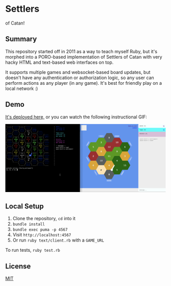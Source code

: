 # Settlers

of Catan!

## Summary

This repository started off in 2011 as a way to teach myself Ruby, but it's morphed into a PORO-based implementation of Settlers of Catan with very hacky HTML and text-based web interfaces on top.

It supports multiple games and websocket-based board updates, but doesn't have any authentication or authorization logic, so any user can perform actions as any player (in any game). It's best for friendly play on a local network :)

## Demo

[It's deployed here,](https://ruby-settlers.herokuapp.com) or you can watch the following instructional GIF:

![settlers](./settlers-demo.gif)

## Local Setup

1. Clone the repository,  `cd` into it
1. `bundle install`
1. `bundle exec puma -p 4567`
1. Visit `http://localhost:4567`
4. Or run `ruby text/client.rb` with a `GAME_URL`

To run tests, `ruby test.rb`

## License

[MIT](https://opensource.org/licenses/MIT)
